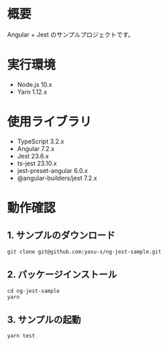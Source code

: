 # 概要

Angular + Jest のサンプルプロジェクトです。

# 実行環境

* Node.js 10.x
* Yarn 1.12.x

# 使用ライブラリ

* TypeScript 3.2.x
* Angular 7.2.x
* Jest 23.6.x
* ts-jest 23.10.x
* jest-preset-angular 6.0.x
* @angular-builders/jest 7.2.x

# 動作確認

## 1. サンプルのダウンロード

```
git clone git@github.com:yasu-s/ng-jest-sample.git
```

## 2. パッケージインストール  

```
cd ng-jest-sample
yarn
```

## 3. サンプルの起動  

```
yarn test
```
